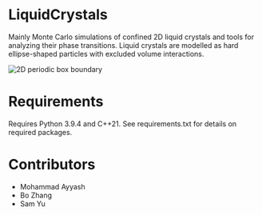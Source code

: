 # LiquidCrystals
Mainly Monte Carlo simulations of confined 2D liquid crystals and tools for analyzing their phase transitions. Liquid crystals are modelled as hard ellipse-shaped particles with excluded volume interactions. 

![2D periodic box boundary](https://github.com/SyuW/LiquidCrystals/blob/main/images/box_periodic.png)

# Requirements
Requires Python 3.9.4 and C++21. 
See requirements.txt for details on required packages.

# Contributors
- Mohammad Ayyash
- Bo Zhang
- Sam Yu
